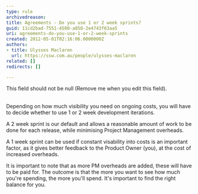 ```yaml
---
type: rule
archivedreason: 
title: Agreements - Do you use 1 or 2 week sprints?
guid: 11cd2bad-7551-4500-a858-2e4743f63aa5
uri: agreements-do-you-use-1-or-2-week-sprints
created: 2012-05-01T02:16:06.0000000Z
authors:
- title: Ulysses Maclaren
  url: https://ssw.com.au/people/ulysses-maclaren
related: []
redirects: []

---
```



This field should not be null (Remove me when you edit this field).
<br><excerpt class='endintro'></excerpt><br>
<p>​Depending on how much visibility you need on ongoing costs, you will have to decide whether to use 1 or 2 week development iterations.</p>
<p>A 2 week sprint is our default and allows a reasonable amount of work to be done for each release, while minimising Project Management overheads. </p>
<p>A 1 week sprint can be used if constant visability into costs is an important factor, as it gives better feedback to the Product Owner (you), at the cost of increased overheads.</p>
<p>It is important to note that as more PM overheads are added, these will have to be paid for. The outcome is that the more you want to see how much you're spending, the more you'll spend. It's important to find the right balance for you.</p>


